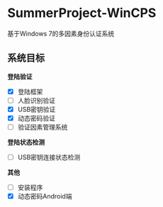 # SummerProject-WinCPS
基于Windows 7的多因素身份认证系统
## 系统目标
**登陆验证**
- [x] 登陆框架
- [ ] 人脸识别验证
- [x] USB密钥验证
- [x] 动态密码验证
- [ ] 验证因素管理系统

**登陆状态检测**
- [ ] USB密钥连接状态检测

**其他**
- [ ] 安装程序
- [x] 动态密码Android端
